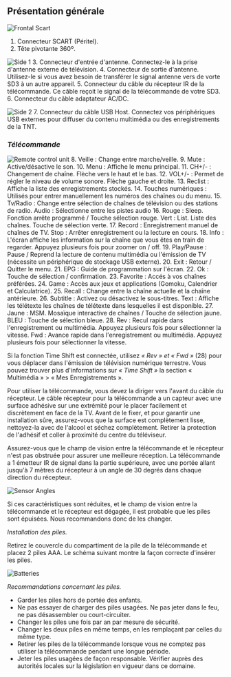 ## Présentation générale

![Frontal Scart](http://static.energysistem.com/images/manuals/42510/555f14e763c04.jpg)
1. Connecteur SCART (Péritel).
2. Tête pivotante 360º.

![Side 1](http://static.energysistem.com/images/manuals/42510/555f149545541.jpg)
3. Connecteur d'entrée d'antenne. Connectez-le à la prise d'antenne externe de télévision.
4. Connecteur de sortie d'antenne. Utilisez-le si vous avez besoin de transférer le signal antenne vers de vorte SD3 à un autre appareil.
5. Connecteur du câble du récepteur IR de la télécommande.  Ce câble reçoit le signal de la télécommande de votre SD3.
6. Connecteur du câble adaptateur AC/DC.

![Side 2](http://static.energysistem.com/images/manuals/42510/555f14657d929.jpg)
7. Connecteur du câble USB Host.  Connectez vos périphériques USB externes pour diffuser du contenu multimédia ou des enregistrements de la TNT.

### *Télécommande*
![Remote control unit](http://static.energysistem.com/images/manuals/42510/555f14b3c066f.jpg)
8. Veille : Change entre marche/veille.
9. Mute : Active/désactive le son.
10. Menu : Affiche le menu principal.
11. CH+/- : Changement de chaîne. Flèche vers le haut et le bas.
12. VOL+/- : Permet de régler le niveau de volume sonore. Flèche gauche et droite.
13. Reclist : Affiche la liste des enregistrements stockés.
14. Touches numériques : Utilisés pour entrer manuellement les numéros des chaînes ou du menu.
15. Tv/Radio : Change entre sélection de chaînes de télévision ou des stations de radio.  Audio : Sélectionne entre les pistes audio
16. Rouge : Sleep. Fonction arrête programmé / Touche sélection rouge. Vert : List. Liste des chaînes. Touche de sélection verte.
17. Record : Enregistrement manuel de chaînes de TV.  Stop : Arrêter enregistrement ou la lecture en cours.
18. Info : L'écran affiche les information sur la chaîne que vous êtes en train de regarder. Appuyez plusieurs fois pour zoomer on / off.
19. Play/Pause : Pause / Reprend la lecture de contenu multimédia ou l'émission de TV  (nécessite un périphérique de stockage USB externe).
20. Exit : Retour / Quitter le menu.
21. EPG : Guide de programmation sur l'écran.
22. Ok : Touche de sélection / confirmation.
23. Favorite : Accés à vos chaînes préférées.
24. Game : Accès aux jeux et applications (Gomoku, Calendrier et Calculatrice).
25. Recall : Change entre la chaîne actuelle et la chaîne antérieure. 
26. Subtitle : Activez ou désactivez le sous-titres. Text : Affiche les télétexte les chaînes de télétexte dans lesquelles il est disponible.
27. Jaune : MSM. Mosaïque interactive de chaînes / Touche de sélection jaune.  BLEU : Touche de sélection bleue.
28. Rev : Recul rapide dans l'enregistrement ou multimédia.  Appuyez plusieurs fois pour sélectionner la vitesse.  Fwd : Avance rapide dans l'enregistrement ou multimédia.  Appuyez plusieurs fois pour sélectionner la vitesse. 

Si la fonction Time Shift est connectée, utilisez *« Rev » et « Fwd »* (28) pour vous déplacer dans l'émission de télévision numérique terrestre. Vous pouvez trouver plus d'informations sur *« Time Shift »* la section « Multimédia » > « Mes Enregistrements ».

Pour utiliser la télécommande, vous devez la diriger vers l'avant du câble du récepteur.  Le câble récepteur pour la télécommande a un capteur avec une surface adhésive sur une extrémité pour le placer facilement et discrètement en face de la TV. Avant de le fixer, et pour garantir une installation sûre, assurez-vous que la surface est complètement lisse, nettoyez-la avec de l'alcool et séchez complètement.  Retirer la protection de l'adhésif et coller à proximité du centre du téléviseur.

Assurez-vous que le champ de vision entre la télécommande et le récepteur n'est pas obstruée pour assurer une meilleure réception.  La télécommande a 1 émetteur IR de signal dans la partie supérieure, avec une portée allant jusqu'à 7 mètres du récepteur à un angle de 30 degrés dans chaque direction du récepteur.

![Sensor Angles](http://static.energysistem.com/images/manuals/42510/5566d47c0d54d.jpg)

Si ces caractéristiques sont réduites, et le champ de vision entre la télécommande et le récepteur est dégagée, il est probable que les piles sont épuisées. Nous recommandons donc de les changer.

*Installation des piles.*

Retirez le couvercle du compartiment de la pile de la télécommande et placez 2 piles AAA. Le schéma suivant montre la façon correcte d'insérer les piles.

![Batteries](http://static.energysistem.com/images/manuals/42510/5566d5fb06f23.jpg)

*Recommandations concernant les piles.*
*	Garder les piles hors de portée des enfants.
*	Ne pas essayer de charger des piles usagées.  Ne pas jeter dans le feu, ne pas désassembler ou court-circuiter.
*	Changer les piles une fois par an par mesure de sécurité.
*	Changer les deux piles en même temps, en les remplaçant par celles du même type.
*	Retirer les piles de la télécommande lorsque vous ne comptez pas utiliser la télécommande pendant une longue période.
*	Jeter les piles usagées de façon responsable. Vérifier auprès des autorités locales sur la législation en vigueur dans ce domaine.

